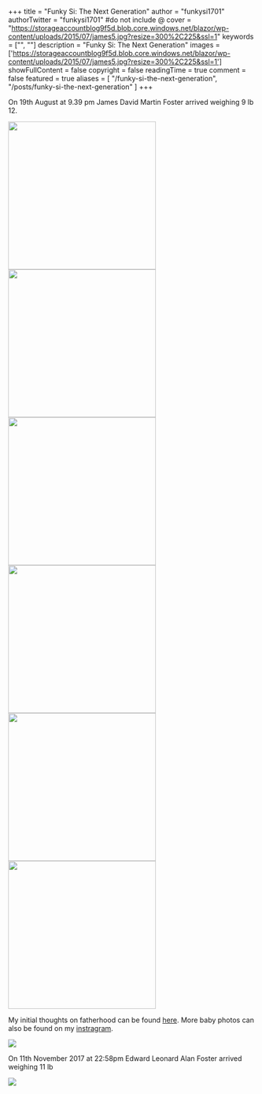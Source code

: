 +++
title = "Funky Si: The Next Generation"
author = "funkysi1701"
authorTwitter = "funkysi1701" #do not include @
cover = "https://storageaccountblog9f5d.blob.core.windows.net/blazor/wp-content/uploads/2015/07/james5.jpg?resize=300%2C225&ssl=1"
keywords = ["", ""]
description = "Funky Si: The Next Generation"
images = ['https://storageaccountblog9f5d.blob.core.windows.net/blazor/wp-content/uploads/2015/07/james5.jpg?resize=300%2C225&ssl=1']
showFullContent = false
copyright = false
readingTime = true
comment = false
featured = true
aliases = [
    "/funky-si-the-next-generation",
    "/posts/funky-si-the-next-generation"
]
+++

On 19th August at 9.39 pm James David Martin Foster arrived weighing 9 lb 12.

<img src="https://storageaccountblog9f5d.blob.core.windows.net/blazor/wp-content/uploads/2015/07/james5.jpg?resize=300%2C225&ssl=1" width="300">
<img src="https://storageaccountblog9f5d.blob.core.windows.net/blazor/wp-content/uploads/2015/07/20150827_134624-e1442143961495.jpg?resize=300%2C169&ssl=1" width="300">
<img src="https://storageaccountblog9f5d.blob.core.windows.net/blazor/wp-content/uploads/2015/07/James.jpg?resize=300%2C165&ssl=1" width="300">
<img src="https://storageaccountblog9f5d.blob.core.windows.net/blazor/wp-content/uploads/2015/07/SAM_4939.jpg?resize=300%2C225&ssl=1" width="300">
<img src="https://storageaccountblog9f5d.blob.core.windows.net/blazor/wp-content/uploads/2015/07/COogcqtXAAAzZ7A.jpg?resize=300%2C300&ssl=1" width="300">
<img src="https://storageaccountblog9f5d.blob.core.windows.net/blazor/wp-content/uploads/2015/07/COZF5PjWUAAhcan.jpg?resize=300%2C300&ssl=1" width="300">

My initial thoughts on fatherhood can be found [here](https://www.funkysi1701.com/2015/09/03/baby-magic-and-becoming-a-father/). More baby photos can also be found on my [instragram](https://www.instagram.com/funkysi1701/).

![](https://storageaccountblog9f5d.blob.core.windows.net/blazor/wp-content/uploads/2015/07/twitter.jpg?resize=768%2C256&ssl=1)

On 11th November 2017 at 22:58pm Edward Leonard Alan Foster arrived weighing 11 lb

![](https://storageaccountblog9f5d.blob.core.windows.net/blazor/wp-content/uploads/2015/07/DSC_0376-e1510563039193.jpg?resize=225%2C300&ssl=1)